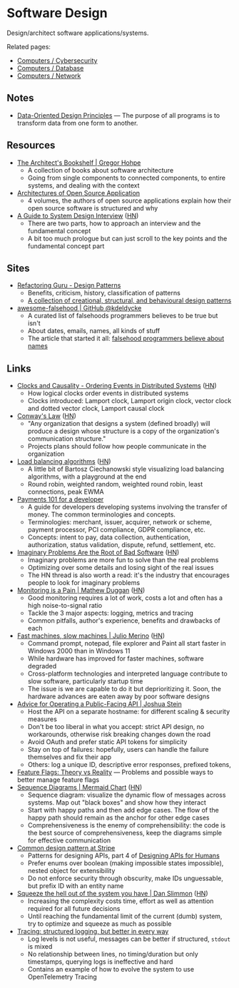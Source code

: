 # Software Design

Design/architect software applications/systems.

Related pages:

- [Computers / Cybersecurity](/computers/cybersecurity)
- [Computers / Database](/computers/database)
- [Computers / Network](/computers/network)

## Notes

- [Data-Oriented Design Principles](https://data-oriented.design/) — The purpose
  of all programs is to transform data from one form to another.

## Resources

- [The Architect's Bookshelf | Gregor Hohpe](https://architectelevator.com/architecture/architect-bookshelf/)
  - A collection of books about software architecture
  - Going from single components to connected components, to entire systems, and
    dealing with the context
- [Architectures of Open Source Application](https://aosabook.org/en/index.html)
  - 4 volumes, the authors of open source applications explain how their open
    source software is structured and why
- [A Guide to System Design Interview](https://interviewing.io/guides/system-design-interview/part-two)
  ([HN](https://news.ycombinator.com/item?id=34999464))
  - There are two parts, how to approach an interview and the fundamental
    concept
  - A bit too much prologue but can just scroll to the key points and the
    fundamental concept part

## Sites

- [Refactoring Guru - Design Patterns](https://refactoring.guru/design-patterns)
  - Benefits, criticism, history, classification of patterns
  - [A collection of creational, structural, and behavioural design patterns](https://refactoring.guru/design-patterns/catalog)
- [awesome-falsehood | GitHub @kdeldycke](https://github.com/kdeldycke/awesome-falsehood)
  - A curated list of falsehoods programmers believes to be true but isn't
  - About dates, emails, names, all kinds of stuff
  - The article that started it all:
    [falsehood programmers believe about names](https://www.kalzumeus.com/2010/06/17/falsehoods-programmers-believe-about-names/)

## Links

- [Clocks and Causality - Ordering Events in Distributed Systems](https://www.exhypothesi.com/clocks-and-causality/)
  ([HN](https://news.ycombinator.com/item?id=35399603))
  - How logical clocks order events in distributed systems
  - Clocks introduced: Lamport clock, Lamport origin clock, vector clock and
    dotted vector clock, Lamport causal clock
- [Conway's Law](https://martinfowler.com/bliki/ConwaysLaw.html)
  ([HN](https://news.ycombinator.com/item?id=35591026))
  - "Any organization that designs a system (defined broadly) will produce a
    design whose structure is a copy of the organization's communication
    structure."
  - Projects plans should follow how people communicate in the organization
- [Load balancing algorithms](https://samwho.dev/load-balancing/)
  ([HN](https://news.ycombinator.com/item?id=35588797))
  - A little bit of Bartosz Ciechanowski style visualizing load balancing
    algorithms, with a playground at the end
  - Round robin, weighted random, weighted round robin, least connections, peak
    EWMA
- [Payments 101 for a developer](https://github.com/juspay/hyperswitch/wiki/Payments-101-for-a-Developer)
  - A guide for developers developing systems involving the transfer of money.
    The common terminologies and concepts.
  - Terminologies: merchant, issuer, acquirer, network or scheme, payment
    processor, PCI compliance, GDPR compliance, etc.
  - Concepts: intent to pay, data collection, authentication, authorization,
    status validation, dispute, refund, settlement, etc.
- [Imaginary Problems Are the Root of Bad Software](https://cerebralab.com/Imaginary_Problems_Are_the_Root_of_Bad_Software)
  ([HN](https://news.ycombinator.com/item?id=36380711))
  - Imaginary problems are more fun to solve than the real problems
  - Optimizing over some details and losing sight of the real issues
  - The HN thread is also worth a read: it's the industry that encourages people
    to look for imaginary problems
- [Monitoring is a Pain | Mathew Duggan](https://matduggan.com/were-all-doing-metrics-wrong/)
  ([HN](https://news.ycombinator.com/item?id=36469147))
  - Good monitoring requires a lot of work, costs a lot and often has a high
    noise-to-signal ratio
  - Tackle the 3 major aspects: logging, metrics and tracing
  - Common pitfalls, author's experience, benefits and drawbacks of each
- [Fast machines, slow machines | Julio Merino](https://jmmv.dev/2023/06/fast-machines-slow-machines.html)
  ([HN](https://news.ycombinator.com/item?id=36503983))
  - Command prompt, notepad, file explorer and Paint all start faster in Windows
    2000 than in Windows 11
  - While hardware has improved for faster machines, software degraded
  - Cross-platform technologies and interpreted language contribute to slow
    software, particularly startup time
  - The issue is we are capable to do it but deprioritizing it. Soon, the
    hardware advances are eaten away by poor software designs
- [Advice for Operating a Public-Facing API | Joshua Stein](https://jcs.org/2023/07/12/api)
  - Host the API on a separate hostname: for different scaling & security
    measures
  - Don't be too liberal in what you accept: strict API design, no workarounds,
    otherwise risk breaking changes down the road
  - Avoid OAuth and prefer static API tokens for simplicity
  - Stay on top of failures: hopefully, users can handle the failure themselves
    and fix their app
  - Others: log a unique ID, descriptive error responses, prefixed tokens,
- [Feature Flags: Theory vs Reality](https://bpapillon.com/post/feature-flags-theory-vs-reality/)
  — Problems and possible ways to better manage feature flags
- [Sequence Diagrams | Mermaid Chart](https://www.mermaidchart.com/blog/posts/sequence-diagrams-the-good-thing-uml-brought-to-software-development)
  ([HN](https://news.ycombinator.com/item?id=36342931))
  - Sequence diagram: visualize the dynamic flow of messages across systems. Map
    out "black boxes" and show how they interact
  - Start with happy paths and then add edge cases. The flow of the happy path
    should remain as the anchor for other edge cases
  - Comprehensiveness is the enemy of comprehensibility: the code is the best
    source of comprehensiveness, keep the diagrams simple for effective
    communication
- [Common design pattern at Stripe](https://dev.to/stripe/common-design-patterns-at-stripe-1hb4)
  - Patterns for designing APIs, part 4 of
    [Designing APIs for Humans](https://dev.to/paulasjes/series/19794)
  - Prefer enums over boolean (making impossible states impossible), nested
    object for extensibility
  - Do not enforce security through obscurity, make IDs unguessable, but prefix
    ID with an entity name
- [Squeeze the hell out of the system you have | Dan Slimmon](https://blog.danslimmon.com/2023/08/11/squeeze-the-hell-out-of-the-system-you-have/)
  ([HN](https://news.ycombinator.com/item?id=37091983))
  - Increasing the complexity costs time, effort as well as attention required
    for all future decisions
  - Until reaching the fundamental limit of the current (dumb) system, try to
    optimize and squeeze as much as possible
- [Tracing: structured logging, but better in every way](https://andydote.co.uk/2023/09/19/tracing-is-better/)
  - Log levels is not useful, messages can be better if structured, `stdout` is
    mixed
  - No relationship between lines, no timing/duration but only timestamps,
    querying logs is ineffective and hard
  - Contains an example of how to evolve the system to use OpenTelemetry Tracing
